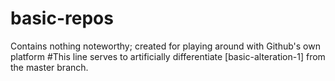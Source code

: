 # basic-repos
Contains nothing noteworthy; created for playing around with Github's own platform 
#This line serves to artificially differentiate [basic-alteration-1] from the master branch. 
